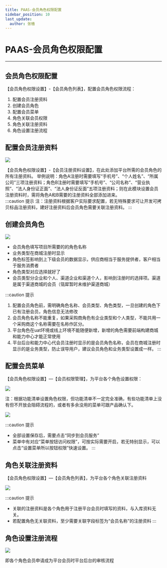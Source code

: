 ```yaml
---
title: PAAS-会员角色权限配置
sidebar_position: 10
last_update:
  author: 张樯
---
```

# PAAS-会员角色权限配置

------



## 会员角色权限配置

【会员角色权限设置】-【会员角色列表】，配置会员角色权限流程：    
1. 配置会员注册资料  
2. 创建会员角色
3. 配置会员菜单
4. 角色关联会员权限
5. 角色关联注册资料
6. 角色设置注册流程

## 配置会员注册资料

![](@site/static/img/test_img/2022-08-09-16-04-38.png)

【会员角色权限设置】-【会员注册资料设置】，在此处添加平台所需的会员角色的所有注册资料。
举例说明：角色A注册时需要填写“手机号”、“个人姓名”、“所属公司”三项注册资料；角色B注册时需要填写“手机号”、“公司名称”、“营业执照”、“法人身份证正面”、“法人身份证反面”五项注册资料；则在此模块设置会员注册资料时，需将角色A和B需要的注册资料全部添加进来。  
:::caution 提示
注：注册资料根据客户实际要求配置，若无特殊要求可让开发可拷贝标品注册资料，建好注册资料后会员角色需要关联注册资料。
:::

## 创建会员角色

![](@site/static/img/test_img/2022-08-10-10-38-04.png)  

- 会员角色填写项目所需要的的角色名称
- 业务类型在商城注册时显示
- 角色标签影响到上下级会员的数据显示，供应商相当于服务提供者，客户相当于服务消费者
- 角色类型对应选择就好了
- 会员类型分企业和个人、渠道企业和渠道个人，影响到注册时的选择项。渠道是属于渠道商城的会员（瓴犀暂时未维护渠道商城）  

:::caution 提示
1. 配置会员角色前，需明确角色名称、会员类型、角色类型，一旦创建的角色下已有注册会员，角色信息无法修改
2. 会员角色名称不能重复，如果采购商角色有企业类型和个人类型，不能共用一个采购商这个名称需要在名称作区分。
3. 平台角色在uat环境或线上环境不能随便新增，新增的角色需要前端构建商城和能力中心才能正常使用
4. 平台后台和能力中心代会员注册时显示的是会员角色名称，会员在商城注册时显示的是业务类型，防止误导用户，建议会员角色和业务类型设置成一样。
:::

## 配置会员菜单

【会员角色权限设置】—【会员权限管理】，为平台各个角色设置权限：

![](@site/static/img/test_img/2022-08-10-11-23-40.png)

注：根据功能清单设置角色权限，但功能清单不一定完全准确，有些功能清单上没有但不开放会阻碍流程的，或者有多余没用的菜单可跟产品确认下。

![](@site/static/img/test_img/2022-08-10-11-30-20.png)

:::caution 提示
- 全部设置保存后，需要点击“同步到会员服务”
- 菜单中有对应“菜单按钮访问权限”，可按实际需要开启，若无特别显示，可以点击“设置菜单所以按钮权限”快速设置。
:::

## 角色关联注册资料

【会员角色权限设置】—【会员角色列表】，为平台各个角色关联注册资料

![](@site/static/img/test_img/2022-08-10-11-35-05.png)  

:::caution 提示
- 关联的注册资料是各个角色用于注册平台会员时填写的资料，与入库资料无关。
- 若配置角色无关联资料，至少需要关联字段标签为“会员名称”的注册资料
:::

## 角色设置注册流程

![](@site/static/img/test_img/2022-08-10-10-47-03.png)

即各个角色会员申请成为平台会员时平台后台的审核流程
